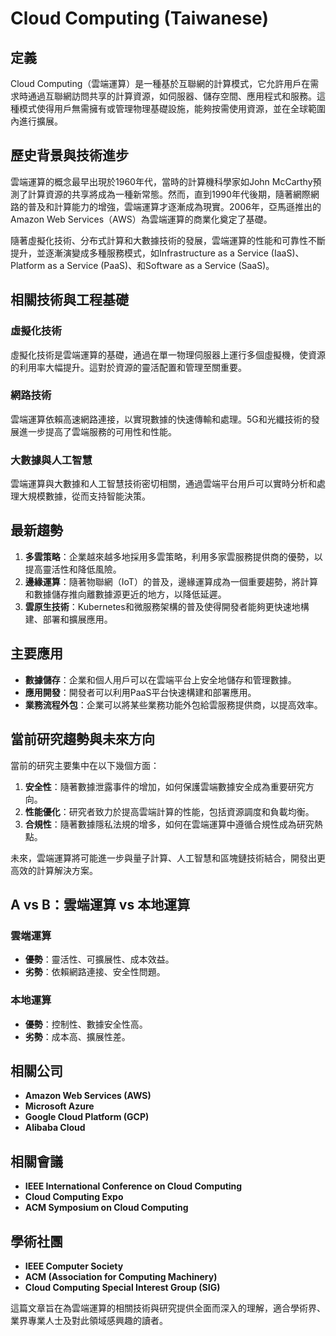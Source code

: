 # Cloud Computing (Taiwanese)

## 定義

Cloud Computing（雲端運算）是一種基於互聯網的計算模式，它允許用戶在需求時通過互聯網訪問共享的計算資源，如伺服器、儲存空間、應用程式和服務。這種模式使得用戶無需擁有或管理物理基礎設施，能夠按需使用資源，並在全球範圍內進行擴展。

## 歷史背景與技術進步

雲端運算的概念最早出現於1960年代，當時的計算機科學家如John McCarthy預測了計算資源的共享將成為一種新常態。然而，直到1990年代後期，隨著網際網路的普及和計算能力的增強，雲端運算才逐漸成為現實。2006年，亞馬遜推出的Amazon Web Services（AWS）為雲端運算的商業化奠定了基礎。

隨著虛擬化技術、分布式計算和大數據技術的發展，雲端運算的性能和可靠性不斷提升，並逐漸演變成多種服務模式，如Infrastructure as a Service (IaaS)、Platform as a Service (PaaS)、和Software as a Service (SaaS)。

## 相關技術與工程基礎

### 虛擬化技術

虛擬化技術是雲端運算的基礎，通過在單一物理伺服器上運行多個虛擬機，使資源的利用率大幅提升。這對於資源的靈活配置和管理至關重要。

### 網路技術

雲端運算依賴高速網路連接，以實現數據的快速傳輸和處理。5G和光纖技術的發展進一步提高了雲端服務的可用性和性能。

### 大數據與人工智慧

雲端運算與大數據和人工智慧技術密切相關，通過雲端平台用戶可以實時分析和處理大規模數據，從而支持智能決策。

## 最新趨勢

1. **多雲策略**：企業越來越多地採用多雲策略，利用多家雲服務提供商的優勢，以提高靈活性和降低風險。
2. **邊緣運算**：隨著物聯網（IoT）的普及，邊緣運算成為一個重要趨勢，將計算和數據儲存推向離數據源更近的地方，以降低延遲。
3. **雲原生技術**：Kubernetes和微服務架構的普及使得開發者能夠更快速地構建、部署和擴展應用。

## 主要應用

- **數據儲存**：企業和個人用戶可以在雲端平台上安全地儲存和管理數據。
- **應用開發**：開發者可以利用PaaS平台快速構建和部署應用。
- **業務流程外包**：企業可以將某些業務功能外包給雲服務提供商，以提高效率。

## 當前研究趨勢與未來方向

當前的研究主要集中在以下幾個方面：

1. **安全性**：隨著數據泄露事件的增加，如何保護雲端數據安全成為重要研究方向。
2. **性能優化**：研究者致力於提高雲端計算的性能，包括資源調度和負載均衡。
3. **合規性**：隨著數據隱私法規的增多，如何在雲端運算中遵循合規性成為研究熱點。

未來，雲端運算將可能進一步與量子計算、人工智慧和區塊鏈技術結合，開發出更高效的計算解決方案。

## A vs B：雲端運算 vs 本地運算

### 雲端運算

- **優勢**：靈活性、可擴展性、成本效益。
- **劣勢**：依賴網路連接、安全性問題。

### 本地運算

- **優勢**：控制性、數據安全性高。
- **劣勢**：成本高、擴展性差。

## 相關公司

- **Amazon Web Services (AWS)**
- **Microsoft Azure**
- **Google Cloud Platform (GCP)**
- **Alibaba Cloud**

## 相關會議

- **IEEE International Conference on Cloud Computing**
- **Cloud Computing Expo**
- **ACM Symposium on Cloud Computing**

## 學術社團

- **IEEE Computer Society**
- **ACM (Association for Computing Machinery)**
- **Cloud Computing Special Interest Group (SIG)**

這篇文章旨在為雲端運算的相關技術與研究提供全面而深入的理解，適合學術界、業界專業人士及對此領域感興趣的讀者。